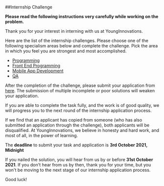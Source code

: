 ##Internship Challenge 

**Please read the following instructions very carefully while working on the problem.**

Thank you for your interest in interning with us at YoungInnovations. 

Here are the list of the internship challenges. Please choose one of the following specialism areas below and complete the challenge. Pick the area in which you feel you are strongest and most accomplished.

* [Programming](https://github.com/younginnovations/internship-challenges/tree/master/programming/petroleum-report)
* [Front End Programming](https://github.com/younginnovations/internship-challenges/tree/master/front-end/slush-that)
* [Mobile App Development](https://github.com/younginnovations/internship-challenges/tree/master/android/list-me)
* [QA](https://github.com/younginnovations/internship-challenges/tree/master/qa/form-wrong)

After the completion of the challenge, please submit your application from [here](https://docs.google.com/forms/d/e/1FAIpQLSeAZV8uZKjy2B7kafzXxwHZvnM-sG1vWWp8Og0ol081hl6xaQ/viewform). The submission of multiple incomplete or poor solutions will weaken your application. 

If you are able to complete the task fully, and the work is of good quality, we will progress you to the next round of the internship application process.

If we find that an applicant has copied from someone (who has also submitted an application through the challenge), both applicants will be disqualified. At YoungInnovations, we believe in honesty and hard work, and most of all, in the power of learning.

The **deadline** to submit your task and application is **3rd October 2021, Midnight** 

If you nailed the solution, you will hear from us by or before **31st October 2021**. If you don't hear from us by then, thank you for your time, but you won't be moving to the next stage of  our internship application process. 

Good luck!
